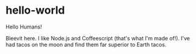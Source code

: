 hello-world
===========

Hello Humans!

Bleevit here. I like Node.js and Coffeescript (that's what I'm made of!).
I've had tacos on the moon and find them far superior to Earth tacos.
